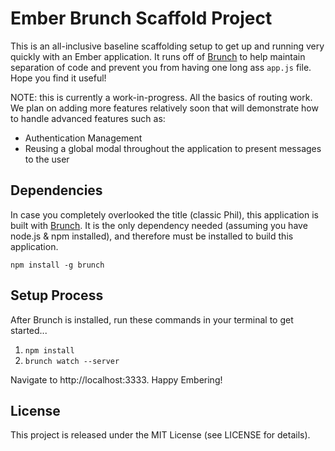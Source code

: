 # Ember Brunch Scaffold Project

This is an all-inclusive baseline scaffolding setup to get up and running very quickly with an Ember application.  It runs off of [Brunch](http://brunch.io/) to help maintain separation of code and prevent you from having one long ass `app.js` file.  Hope you find it useful!

NOTE: this is currently a work-in-progress.  All the basics of routing work.  We plan on adding more features relatively soon that will demonstrate how to handle advanced features such as:
- Authentication Management
- Reusing a global modal throughout the application to present messages to the user

## Dependencies
In case you completely overlooked the title (classic Phil), this application is built with [Brunch](http://brunch.io/).  It is the only dependency needed (assuming you have node.js & npm installed), and therefore must be installed to build this application.
  
    npm install -g brunch

## Setup Process
After Brunch is installed, run these commands in your terminal to get started...

1. `npm install`
2. `brunch watch --server`

Navigate to http://localhost:3333.  Happy Embering!

## License
This project is released under the MIT License (see LICENSE for details).
